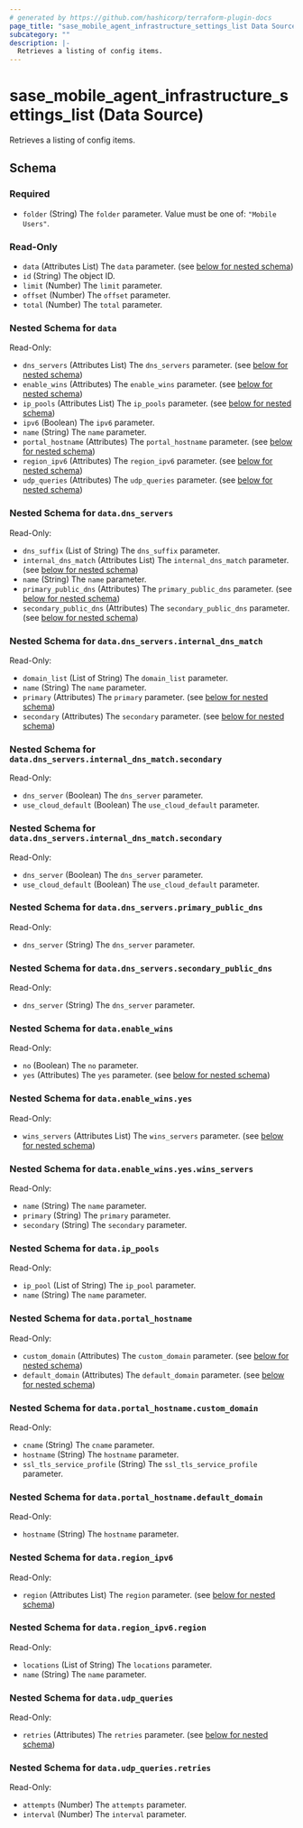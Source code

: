 ```yaml
---
# generated by https://github.com/hashicorp/terraform-plugin-docs
page_title: "sase_mobile_agent_infrastructure_settings_list Data Source - sase"
subcategory: ""
description: |-
  Retrieves a listing of config items.
---
```


# sase_mobile_agent_infrastructure_settings_list (Data Source)

Retrieves a listing of config items.



<!-- schema generated by tfplugindocs -->
## Schema

### Required

- `folder` (String) The `folder` parameter. Value must be one of: `"Mobile Users"`.

### Read-Only

- `data` (Attributes List) The `data` parameter. (see [below for nested schema](#nestedatt--data))
- `id` (String) The object ID.
- `limit` (Number) The `limit` parameter.
- `offset` (Number) The `offset` parameter.
- `total` (Number) The `total` parameter.

<a id="nestedatt--data"></a>
### Nested Schema for `data`

Read-Only:

- `dns_servers` (Attributes List) The `dns_servers` parameter. (see [below for nested schema](#nestedatt--data--dns_servers))
- `enable_wins` (Attributes) The `enable_wins` parameter. (see [below for nested schema](#nestedatt--data--enable_wins))
- `ip_pools` (Attributes List) The `ip_pools` parameter. (see [below for nested schema](#nestedatt--data--ip_pools))
- `ipv6` (Boolean) The `ipv6` parameter.
- `name` (String) The `name` parameter.
- `portal_hostname` (Attributes) The `portal_hostname` parameter. (see [below for nested schema](#nestedatt--data--portal_hostname))
- `region_ipv6` (Attributes) The `region_ipv6` parameter. (see [below for nested schema](#nestedatt--data--region_ipv6))
- `udp_queries` (Attributes) The `udp_queries` parameter. (see [below for nested schema](#nestedatt--data--udp_queries))

<a id="nestedatt--data--dns_servers"></a>
### Nested Schema for `data.dns_servers`

Read-Only:

- `dns_suffix` (List of String) The `dns_suffix` parameter.
- `internal_dns_match` (Attributes List) The `internal_dns_match` parameter. (see [below for nested schema](#nestedatt--data--dns_servers--internal_dns_match))
- `name` (String) The `name` parameter.
- `primary_public_dns` (Attributes) The `primary_public_dns` parameter. (see [below for nested schema](#nestedatt--data--dns_servers--primary_public_dns))
- `secondary_public_dns` (Attributes) The `secondary_public_dns` parameter. (see [below for nested schema](#nestedatt--data--dns_servers--secondary_public_dns))

<a id="nestedatt--data--dns_servers--internal_dns_match"></a>
### Nested Schema for `data.dns_servers.internal_dns_match`

Read-Only:

- `domain_list` (List of String) The `domain_list` parameter.
- `name` (String) The `name` parameter.
- `primary` (Attributes) The `primary` parameter. (see [below for nested schema](#nestedatt--data--dns_servers--internal_dns_match--primary))
- `secondary` (Attributes) The `secondary` parameter. (see [below for nested schema](#nestedatt--data--dns_servers--internal_dns_match--secondary))

<a id="nestedatt--data--dns_servers--internal_dns_match--primary"></a>
### Nested Schema for `data.dns_servers.internal_dns_match.secondary`

Read-Only:

- `dns_server` (Boolean) The `dns_server` parameter.
- `use_cloud_default` (Boolean) The `use_cloud_default` parameter.


<a id="nestedatt--data--dns_servers--internal_dns_match--secondary"></a>
### Nested Schema for `data.dns_servers.internal_dns_match.secondary`

Read-Only:

- `dns_server` (Boolean) The `dns_server` parameter.
- `use_cloud_default` (Boolean) The `use_cloud_default` parameter.



<a id="nestedatt--data--dns_servers--primary_public_dns"></a>
### Nested Schema for `data.dns_servers.primary_public_dns`

Read-Only:

- `dns_server` (String) The `dns_server` parameter.


<a id="nestedatt--data--dns_servers--secondary_public_dns"></a>
### Nested Schema for `data.dns_servers.secondary_public_dns`

Read-Only:

- `dns_server` (String) The `dns_server` parameter.



<a id="nestedatt--data--enable_wins"></a>
### Nested Schema for `data.enable_wins`

Read-Only:

- `no` (Boolean) The `no` parameter.
- `yes` (Attributes) The `yes` parameter. (see [below for nested schema](#nestedatt--data--enable_wins--yes))

<a id="nestedatt--data--enable_wins--yes"></a>
### Nested Schema for `data.enable_wins.yes`

Read-Only:

- `wins_servers` (Attributes List) The `wins_servers` parameter. (see [below for nested schema](#nestedatt--data--enable_wins--yes--wins_servers))

<a id="nestedatt--data--enable_wins--yes--wins_servers"></a>
### Nested Schema for `data.enable_wins.yes.wins_servers`

Read-Only:

- `name` (String) The `name` parameter.
- `primary` (String) The `primary` parameter.
- `secondary` (String) The `secondary` parameter.




<a id="nestedatt--data--ip_pools"></a>
### Nested Schema for `data.ip_pools`

Read-Only:

- `ip_pool` (List of String) The `ip_pool` parameter.
- `name` (String) The `name` parameter.


<a id="nestedatt--data--portal_hostname"></a>
### Nested Schema for `data.portal_hostname`

Read-Only:

- `custom_domain` (Attributes) The `custom_domain` parameter. (see [below for nested schema](#nestedatt--data--portal_hostname--custom_domain))
- `default_domain` (Attributes) The `default_domain` parameter. (see [below for nested schema](#nestedatt--data--portal_hostname--default_domain))

<a id="nestedatt--data--portal_hostname--custom_domain"></a>
### Nested Schema for `data.portal_hostname.custom_domain`

Read-Only:

- `cname` (String) The `cname` parameter.
- `hostname` (String) The `hostname` parameter.
- `ssl_tls_service_profile` (String) The `ssl_tls_service_profile` parameter.


<a id="nestedatt--data--portal_hostname--default_domain"></a>
### Nested Schema for `data.portal_hostname.default_domain`

Read-Only:

- `hostname` (String) The `hostname` parameter.



<a id="nestedatt--data--region_ipv6"></a>
### Nested Schema for `data.region_ipv6`

Read-Only:

- `region` (Attributes List) The `region` parameter. (see [below for nested schema](#nestedatt--data--region_ipv6--region))

<a id="nestedatt--data--region_ipv6--region"></a>
### Nested Schema for `data.region_ipv6.region`

Read-Only:

- `locations` (List of String) The `locations` parameter.
- `name` (String) The `name` parameter.



<a id="nestedatt--data--udp_queries"></a>
### Nested Schema for `data.udp_queries`

Read-Only:

- `retries` (Attributes) The `retries` parameter. (see [below for nested schema](#nestedatt--data--udp_queries--retries))

<a id="nestedatt--data--udp_queries--retries"></a>
### Nested Schema for `data.udp_queries.retries`

Read-Only:

- `attempts` (Number) The `attempts` parameter.
- `interval` (Number) The `interval` parameter.


